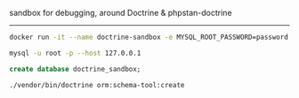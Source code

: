 sandbox for debugging, around Doctrine & phpstan-doctrine


-----

```sh
docker run -it --name doctrine-sandbox -e MYSQL_ROOT_PASSWORD=password -v doctrine-sandbox:/var/lib/mysql:cached  -p 3306:3306 -d mysql:8.0
```

```sh
mysql -u root -p --host 127.0.0.1
```

```sql
create database doctrine_sandbox;
```

```shell
./vendor/bin/doctrine orm:schema-tool:create
```

